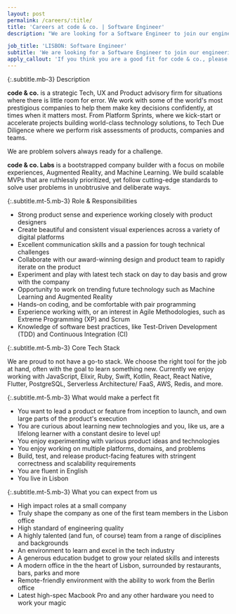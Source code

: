 ```yaml
---
layout: post
permalink: /careers/:title/
title: 'Careers at code & co. | Software Engineer'
description: "We are looking for a Software Engineer to join our engineering team in our new office in beautiful Lisbon. Come and build intuitive, beautiful and scalable experiences with us."

job_title: 'LISBON: Software Engineer'
subtitle: 'We are looking for a Software Engineer to join our engineering team in our new office in beautiful Lisbon. Build intuitive, beautiful and scalable experiences with us.'
apply_callout: 'If you think you are a good fit for code & co., please reach out with your LinkedIn profile, a cover letter, and link to your portfolio. We look forward to hearing from you!'
---
```


{:.subtitle.mb-3}
Description

**code & co.** is a strategic Tech, UX and Product advisory firm for situations where there is little room for error. We work with some of the world's most prestigious companies to help them make key decisions confidently, at times when it matters most. From Platform Sprints, where we kick-start or accelerate projects building world-class technology solutions, to Tech Due Diligence where we perform risk assessments of products, companies and teams.

We are problem solvers always ready for a challenge.

**code & co. Labs** is a bootstrapped company builder with a focus on mobile experiences, Augmented Reality, and Machine Learning. We build scalable MVPs that are ruthlessly prioritized, yet follow cutting-edge standards to solve user problems in unobtrusive and deliberate ways.


{:.subtitle.mt-5.mb-3}
Role & Responsibilities

- Strong product sense and experience working closely with product designers
- Create beautiful and consistent visual experiences across a variety of digital platforms
- Excellent communication skills and a passion for tough technical challenges
- Collaborate with our award-winning design and product team to rapidly iterate on the product
- Experiment and play with latest tech stack on day to day basis and grow with the company
- Opportunity to work on trending future technology such as Machine Learning and Augmented Reality
- Hands-on coding, and be comfortable with pair programming
- Experience working with, or an interest in Agile Methodologies, such as Extreme Programming (XP) and Scrum
- Knowledge of software best practices, like Test-Driven Development (TDD) and Continuous Integration (CI)

{:.subtitle.mt-5.mb-3}
Core Tech Stack

We are proud to not have a go-to stack. We choose the right tool for the job at hand, often with the goal to learn something new. Currently we enjoy working with JavaScript, Elixir, Ruby, Swift, Kotlin, React, React Native, Flutter, PostgreSQL, Serverless Architecture/ FaaS, AWS, Redis, and more.

{:.subtitle.mt-5.mb-3}
What would make a perfect fit

- You want to lead a product or feature from inception to launch, and own large parts of the product's execution
- You are curious about learning new technologies and you, like us, are a lifelong learner with a constant desire to level up!
- You enjoy experimenting with various product ideas and technologies
- You enjoy working on multiple platforms, domains, and problems
- Build, test, and release product-facing features with stringent correctness and scalability requirements
- You are fluent in English
- You live in Lisbon



{:.subtitle.mt-5.mb-3}
What you can expect from us

- High impact roles at a small company
- Truly shape the company as one of the first team members in the Lisbon office
- High standard of engineering quality
- A highly talented (and fun, of course) team from a range of disciplines and backgrounds
- An environment to learn and excel in the tech industry
- A generous education budget to grow your related skills and interests
- A modern office in the the heart of Lisbon, surrounded by restaurants, bars, parks and more
- Remote-friendly environment with the ability to work from the Berlin office
- Latest high-spec Macbook Pro and any other hardware you need to work your magic
